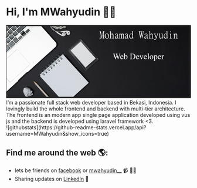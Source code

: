 # Hi, I'm MWahyudin 👋🏾

<img src="https://raw.githubusercontent.com/MWahyudin/MWahyudin/master/header.png" alt="Web Developer">
I’m a passionate full stack web developer based in Bekasi, Indonesia. I lovingly build the whole frontend and backend with multi-tier architecture. The frontend is an modern app single page application developed using vus js and the backend is developed using laravel framework <3.
<br>
![githubstats](https://github-readme-stats.vercel.app/api?username=MWahyudin&show_icons=true)

## Find me around the web 🌎:
- lets be friends on <a href="https://www.facebook.com/MWahyu.Root">facebook</a> or <a href="https://www.twitter.com/mwahyudin__">mwahyudin__</a> 📹 ✍🏾
- Sharing updates on <a href="https://www.linkedin.com/in/mwahyudin/">LinkedIn</a> 💼


